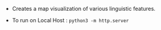 - Creates a map visualization of various linguistic features.

- To run on Local Host : `python3 -m http.server` 
